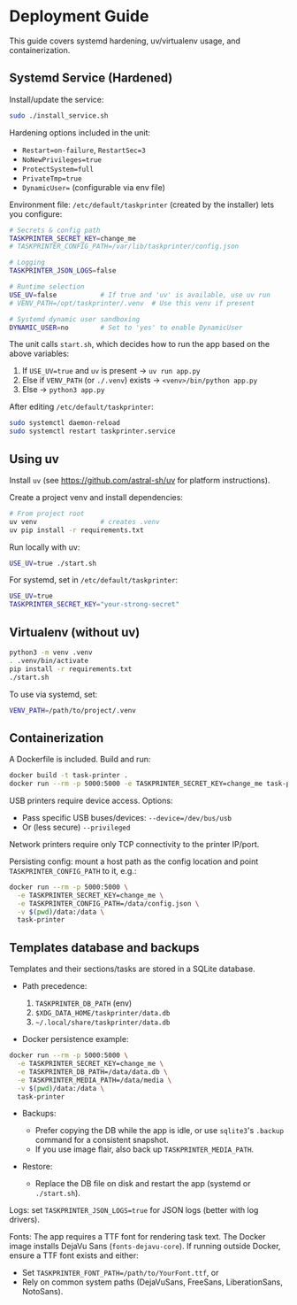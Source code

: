 # Deployment Guide

This guide covers systemd hardening, uv/virtualenv usage, and containerization.

## Systemd Service (Hardened)

Install/update the service:

```bash
sudo ./install_service.sh
```

Hardening options included in the unit:
- `Restart=on-failure`, `RestartSec=3`
- `NoNewPrivileges=true`
- `ProtectSystem=full`
- `PrivateTmp=true`
- `DynamicUser=` (configurable via env file)

Environment file: `/etc/default/taskprinter` (created by the installer) lets you configure:

```bash
# Secrets & config path
TASKPRINTER_SECRET_KEY=change_me
# TASKPRINTER_CONFIG_PATH=/var/lib/taskprinter/config.json

# Logging
TASKPRINTER_JSON_LOGS=false

# Runtime selection
USE_UV=false           # If true and 'uv' is available, use uv run
# VENV_PATH=/opt/taskprinter/.venv  # Use this venv if present

# Systemd dynamic user sandboxing
DYNAMIC_USER=no        # Set to 'yes' to enable DynamicUser
```

The unit calls `start.sh`, which decides how to run the app based on the above variables:
1. If `USE_UV=true` and `uv` is present → `uv run app.py`
2. Else if `VENV_PATH` (or `./.venv`) exists → `<venv>/bin/python app.py`
3. Else → `python3 app.py`

After editing `/etc/default/taskprinter`:

```bash
sudo systemctl daemon-reload
sudo systemctl restart taskprinter.service
```

## Using uv

Install `uv` (see https://github.com/astral-sh/uv for platform instructions).

Create a project venv and install dependencies:

```bash
# From project root
uv venv                # creates .venv
uv pip install -r requirements.txt
```

Run locally with uv:

```bash
USE_UV=true ./start.sh
```

For systemd, set in `/etc/default/taskprinter`:

```bash
USE_UV=true
TASKPRINTER_SECRET_KEY="your-strong-secret"
```

## Virtualenv (without uv)

```bash
python3 -m venv .venv
. .venv/bin/activate
pip install -r requirements.txt
./start.sh
```

To use via systemd, set:

```bash
VENV_PATH=/path/to/project/.venv
```

## Containerization

A Dockerfile is included. Build and run:

```bash
docker build -t task-printer .
docker run --rm -p 5000:5000 -e TASKPRINTER_SECRET_KEY=change_me task-printer
```

USB printers require device access. Options:
- Pass specific USB buses/devices: `--device=/dev/bus/usb`
- Or (less secure) `--privileged`

Network printers require only TCP connectivity to the printer IP/port.

Persisting config: mount a host path as the config location and point `TASKPRINTER_CONFIG_PATH` to it, e.g.:

```bash
docker run --rm -p 5000:5000 \
  -e TASKPRINTER_SECRET_KEY=change_me \
  -e TASKPRINTER_CONFIG_PATH=/data/config.json \
  -v $(pwd)/data:/data \
  task-printer
```

## Templates database and backups

Templates and their sections/tasks are stored in a SQLite database.

- Path precedence:
  1. `TASKPRINTER_DB_PATH` (env)
  2. `$XDG_DATA_HOME/taskprinter/data.db`
  3. `~/.local/share/taskprinter/data.db`

- Docker persistence example:

```bash
docker run --rm -p 5000:5000 \
  -e TASKPRINTER_SECRET_KEY=change_me \
  -e TASKPRINTER_DB_PATH=/data/data.db \
  -e TASKPRINTER_MEDIA_PATH=/data/media \
  -v $(pwd)/data:/data \
  task-printer
```

- Backups:
  - Prefer copying the DB while the app is idle, or use `sqlite3`'s `.backup` command for a consistent snapshot.
  - If you use image flair, also back up `TASKPRINTER_MEDIA_PATH`.

- Restore:
  - Replace the DB file on disk and restart the app (systemd or `./start.sh`).

Logs: set `TASKPRINTER_JSON_LOGS=true` for JSON logs (better with log drivers).

Fonts: The app requires a TTF font for rendering task text. The Docker image installs DejaVu Sans (`fonts-dejavu-core`). If running outside Docker, ensure a TTF font exists and either:
- Set `TASKPRINTER_FONT_PATH=/path/to/YourFont.ttf`, or
- Rely on common system paths (DejaVuSans, FreeSans, LiberationSans, NotoSans).
